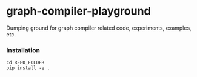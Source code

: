 # graph-compiler-playground
Dumping ground for graph compiler related code, experiments, examples, etc. 

### Installation
```git clone REPO_URL
cd REPO_FOLDER
pip install -e .
```
